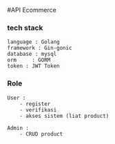 #API Ecommerce


### tech stack
    language : Golang
    framework : Gin-gonic
    database : mysql
    orm     : GORM
    token : JWT Token

### Role
    User : 
        - register
        - verifikasi
        - akses sistem (liat product)

    Admin :
        - CRUD product